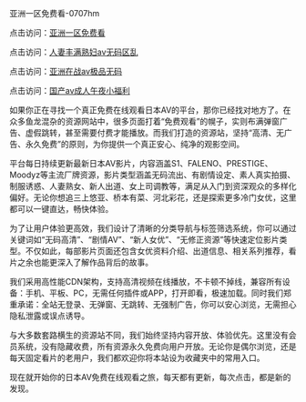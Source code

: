 亚洲一区免费看-0707hm


点击访问：<a href="https://bered.pages.dev/">亚洲一区免费看</a>

点击访问：<a href="https://gsd-agv.pages.dev/">人妻丰满熟妇av无码区乱</a>

点击访问：<a href="https://tfda.pages.dev/">亚洲在战av极品无码</a>

点击访问：<a href="https://cfad.pages.dev/">国产av成人午夜小福利</a>


如果你正在寻找一个真正免费在线观看日本AV的平台，那你已经找对地方了。在众多鱼龙混杂的资源网站中，很多页面打着“免费观看”的幌子，实则布满弹窗广告、虚假跳转，甚至需要付费才能播放。而我们打造的资源站，坚持“高清、无广告、永久免费”的原则，为你提供一个真正安心、纯净的观影空间。

平台每日持续更新最新日本AV影片，内容涵盖S1、FALENO、PRESTIGE、Moodyz等主流厂牌资源，影片类型涵盖无码流出、有剧情设定、素人真实拍摄、制服诱惑、人妻熟女、新人出道、女上司调教等，满足从入门到资深观众的多样化偏好。无论你想追三上悠亚、桥本有菜、河北彩花，还是探索更多冷门女优，这里都可以一键直达，畅快体验。

为了让用户体验更高效，我们设计了清晰的分类导航与标签筛选系统，你可以通过关键词如“无码高清”、“剧情AV”、“新人女优”、“无修正资源”等快速定位影片类型。不仅如此，每部影片页面还包含女优资料介绍、出道信息、相关系列推荐，看片之余也能更深入了解作品背后的故事。

我们采用高性能CDN架构，支持高清视频在线播放，不卡顿不掉线，兼容所有设备：手机、平板、PC，无需任何插件或APP，打开即看，极速加载。同时我们郑重承诺：全站无登录、无弹窗、无跳转、无强制广告，你可以安心浏览，无需担心隐私泄露或误点诱导。

与大多数套路横生的资源站不同，我们始终坚持内容开放、体验优先。这里没有会员系统，没有隐藏收费，所有资源永久免费向用户开放。无论你是偶尔浏览，还是每天固定看片的老用户，我们都欢迎你将本站设为收藏夹中的常用入口。

现在就开始你的日本AV免费在线观看之旅，每天都有更新，每次点击，都是新的发现。


<span style="display:none;">[Canonical link](https://github.com/ss36986/35896 ）</span>

